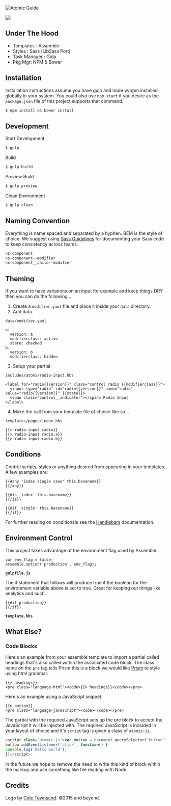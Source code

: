 ![Atomic Guide](https://dl.dropboxusercontent.com/u/41114960/github/atomic-guide/atomic-logo.svg)

![](https://dl.dropboxusercontent.com/u/41114960/github/atomic-guide/ag-preview.png)

## Under The Hood

 - Templates : Assemble
 - Styles : Sass (LibSass Port)
 - Task Manager : Gulp
 - Pkg Mgr: NPM & Bower

## Installation

Installation instructions assume you have gulp and node w/npm installed globally in your system. You could also use `npm start` if you desire as the `package.json` file of this project supports that command.

```javascript
$ npm install && bower install
```

## Development

Start Development

```javascript
$ gulp
```

Build

```javascript
$ gulp build
```

Preview Build

```javascript
$ gulp preview
```

Clean Environment

```javascript
$ gulp clean
```

## Naming Convention

Everything is name spaced and separated by a hyphen. BEM is the style of choice. We suggest using [Sass Guidelines](http://sass-guidelin.es/) for documenting your Sass code to keep consistency across teams.

```css
ns-component
ns-component--modifier
ns-component__child--modifier
```

## Theming

If you want to have variations on an input for example and keep things DRY then you can do the following…

1. Create a ``modifier.yaml`` file and place it inside your ``data`` directory.
2. Add data.

  ``data/modifier.yaml``

  ```
  a:
    version: a
    modifierclass: active
    state: checked
  b:
    version: b
    modifierclass: hidden
  ```

3. Setup your partial

  ``includes/atoms/radio-input.hbs``

  ```
  <label for="radio{{version}}" class="control radio {{modifierclass}}">
    <input type="radio" id="radio{{version}}" name="radio" value="radio{{version}}" {{state}}>
    <span class="control__indicator"></span> Radio Input
  </label>
  ```

4. Make the call from your template file of choice like so…

  ``templates/pages/index.hbs``

  ```
  {{> radio-input radio}}
  {{> radio-input radio.a}}
  {{> radio-input radio.b}}
  ```

## Conditions

Control scripts, styles or anything desired from appearing in your templates. A few examples are:

```
{{#any 'index single case' this.basename}}
{{/any}}
```

```
{{#is 'index' this.basename}}
{{/is}}
```

```
{{#if 'single' this.basename}}
{{/if}}
```

For further reading on conditionals see the [Handlebars](http://handlebarsjs.com/block_helpers.html) documentation.

## Environment Control

This project takes advantage of the environment flag used by Assemble.

```
var env_flag = false;
assemble.option('production', env_flag);
```
**`gulpfile.js`**

The if statement that follows will produce true if the boolean for the environment variable above is set to true. Great for keeping out things like analytics and such.

```
{{#if production}}
{{/if}}
```
**`template.hbs`**

## What Else?

### Code Blocks

Here's an example from your assemble template to import a partial called headings that's also called within the associated code block. The class name on the `pre` tag tells Prism this is a block we would like [Prism](http://prismjs.com) to style using html grammar.

```markup
{{> headings}}
<pre class="language-html"><code>{{> headings}}</code></pre>
```

Here's an example using a JavaScript snippet.

```markup
{{> button}}
<pre class="language-javascript"><code></code></pre>
```

The partial with the required JavaScript sets up the pre block to accept the JavaScript it will be injected with. The required JavaScript is included in your layout of choice and it's `script` tag is given a class of `atomic-js`.

```javascript
<script class="atomic-js">var button = document.querySelector('button');
button.addEventListener('click', function() {
console.log('hello world');
})</script>
```

In the future we hope to remove the need to write this kind of block within the markup and use something like file reading with Node.

## Credits

Logo by [Cole Townsend](http://coletownsend.com). ©2015 and beyond.
